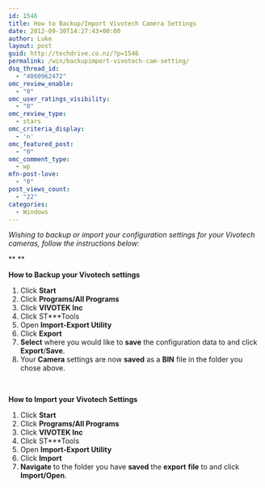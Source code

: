 ```yaml
---
id: 1546
title: How to Backup/Import Vivotech Camera Settings
date: 2012-09-30T14:27:43+00:00
author: Luke
layout: post
guid: http://techdrive.co.nz/?p=1546
permalink: /win/backupimport-vivotech-cam-setting/
dsq_thread_id:
  - "4860962472"
omc_review_enable:
  - "0"
omc_user_ratings_visibility:
  - "0"
omc_review_type:
  - stars
omc_criteria_display:
  - 'n'
omc_featured_post:
  - "0"
omc_comment_type:
  - wp
mfn-post-love:
  - "0"
post_views_count:
  - "22"
categories:
  - Windows
---
```

_Wishing to backup or import your configuration settings for your Vivotech cameras, follow the instructions below:_

** **

**How to Backup your Vivotech settings**

<ol start="1">
  <li>
    Click <strong>Start</strong>
  </li>
  <li>
    Click <strong>Programs/All Programs</strong>
  </li>
  <li>
    Click <strong>VIVOTEK Inc</strong>
  </li>
  <li>
    Click ST***Tools
  </li>
  <li>
    Open <strong>Import-Export Utility</strong>
  </li>
  <li>
    Click <strong>Export</strong>
  </li>
  <li>
    <strong>Select</strong> where you would like to <strong>save</strong> the configuration data to and click <strong>Export</strong>/<strong>Save</strong>.
  </li>
  <li>
    Your <strong>Camera</strong> settings are now <strong>saved</strong> as a <strong>BIN</strong> file in the folder you chose above.
  </li>
</ol>

&nbsp;

**How to Import your Vivotech Settings**

<ol start="1">
  <li>
    Click <strong>Start</strong>
  </li>
  <li>
    Click <strong>Programs/All Programs</strong>
  </li>
  <li>
    Click <strong>VIVOTEK Inc</strong>
  </li>
  <li>
    Click ST***Tools
  </li>
  <li>
    Open <strong>Import-Export Utility</strong>
  </li>
  <li>
    Click <strong>Import</strong>
  </li>
  <li>
    <strong>Navigate</strong> to the folder you have <strong>saved</strong> the <strong>export</strong> <strong>file</strong> to and click <strong>Import/Open</strong>.
  </li>
</ol>